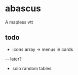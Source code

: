 # abascus

A mapless vtt

## todo

- icons array -> menus in cards

-- later?

- solo random tables
